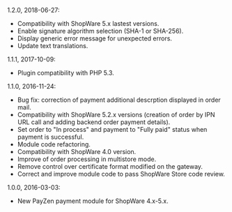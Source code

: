 1.2.0, 2018-06-27:
- Compatibility with ShopWare 5.x lastest versions.
- Enable signature algorithm selection (SHA-1 or SHA-256).
- Display generic error message for unexpected errors.
- Update text translations.

1.1.1, 2017-10-09:
- Plugin compatibility with PHP 5.3.

1.1.0, 2016-11-24:
- Bug fix: correction of payment additional descrption displayed in order mail.
- Compatibility with ShopWare 5.2.x versions (creation of order by IPN URL call and adding backend order payment details).
- Set order to "In process" and payment to "Fully paid" status when payment is successful.
- Module code refactoring.
- Compatibility with ShopWare 4.0 version.
- Improve of order processing in multistore mode.
- Remove control over certificate format modified on the gateway.
- Correct and improve module code to pass ShopWare Store code review.

1.0.0, 2016-03-03:
- New PayZen payment module for ShopWare 4.x-5.x.
